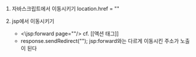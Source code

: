 1. 자바스크립트에서 이동시키기
	location.href = ""

2. jsp에서 이동시키기
	- <\jsp:forward page=""/> 
		cf. [[액션 태그]]
	- response.sendRedirect("");
		jsp:forward와는 다르게 이동시킨 주소가 노출이 된다